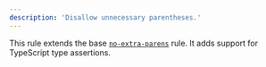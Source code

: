 ```yaml
---
description: 'Disallow unnecessary parentheses.'
---
```



This rule extends the base [`no-extra-parens`](/rules/js/no-extra-parens) rule.
It adds support for TypeScript type assertions.
